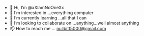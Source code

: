 - 👋 Hi, I’m @xXIamNoOneXx
- 👀 I’m interested in ...everything computer
- 🌱 I’m currently learning ...all that I can
- 💞️ I’m looking to collaborate on ...anything...well almost anything 
- 📫 How to reach me ... nullbitt5000@gmail.com

<!---
If Ooga-Booga was a bear. Would you still be standing there?
--->
